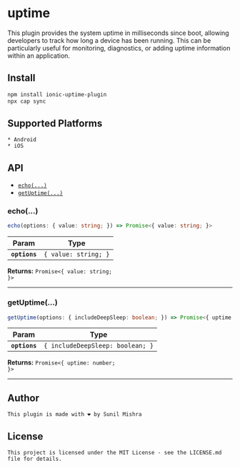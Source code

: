 # uptime

This plugin provides the system uptime in milliseconds since boot, allowing developers to track how long a device has been running. This can be particularly useful for monitoring, diagnostics, or adding uptime information within an application.

## Install

```bash
npm install ionic-uptime-plugin
npx cap sync
```
## Supported Platforms

```
* Android
* iOS
```


## API

<docgen-index>

* [`echo(...)`](#echo)
* [`getUptime(...)`](#getuptime)

</docgen-index>

<docgen-api>
<!--Update the source file JSDoc comments and rerun docgen to update the docs below-->

### echo(...)

```typescript
echo(options: { value: string; }) => Promise<{ value: string; }>
```

| Param         | Type                            |
| ------------- | ------------------------------- |
| **`options`** | <code>{ value: string; }</code> |

**Returns:** <code>Promise&lt;{ value: string; }&gt;</code>

--------------------


### getUptime(...)

```typescript
getUptime(options: { includeDeepSleep: boolean; }) => Promise<{ uptime: number; }>
```

| Param         | Type                                        |
| ------------- | ------------------------------------------- |
| **`options`** | <code>{ includeDeepSleep: boolean; }</code> |

**Returns:** <code>Promise&lt;{ uptime: number; }&gt;</code>

--------------------

</docgen-api>

## Author

```
This plugin is made with ❤️ by Sunil Mishra
```

## License

```
This project is licensed under the MIT License - see the LICENSE.md file for details.
```